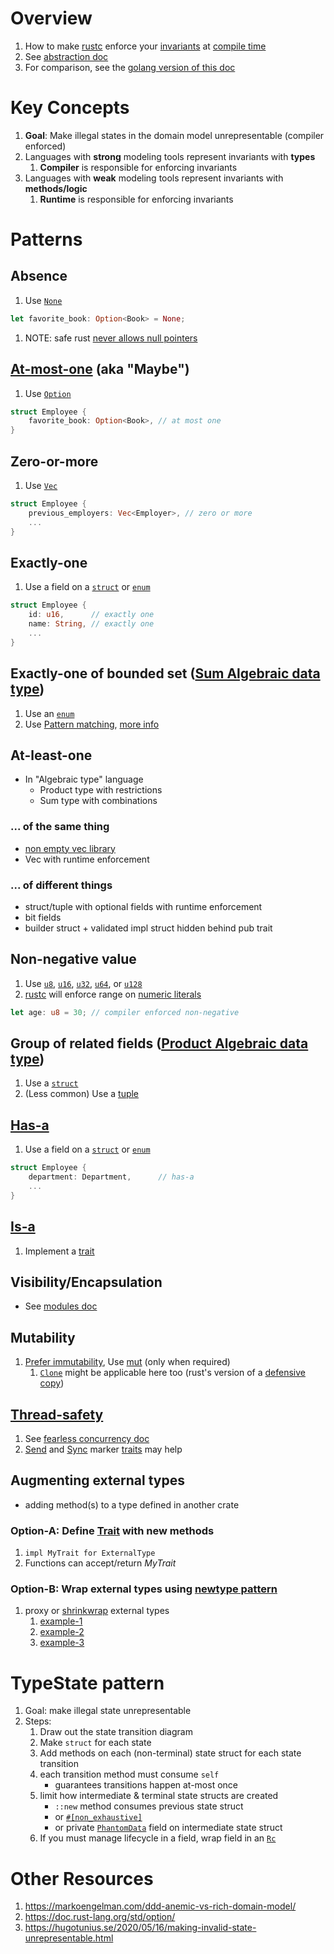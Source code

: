 # Overview

1. How to make [rustc](https://doc.rust-lang.org/rustc/what-is-rustc.html) enforce your [invariants](https://medium.com/code-design/invariants-in-code-design-557c7864a047) at [compile time](https://en.wikipedia.org/wiki/Compile_time)
1. See [abstraction doc](./abstraction.md)
1. For comparison, see the [golang version of this doc](../golang/modeling.md)

# Key Concepts

1. **Goal**: Make illegal states in the domain model unrepresentable (compiler enforced)
1. Languages with **strong** modeling tools represent invariants with **types**
    1. **Compiler** is responsible for enforcing invariants
1. Languages with **weak** modeling tools represent invariants with **methods/logic**
    1. **Runtime** is responsible for enforcing invariants

# Patterns

## Absence

1. Use [`None`](https://doc.rust-lang.org/std/option/enum.Option.html#variant.None)

```rust
let favorite_book: Option<Book> = None;
```

1. NOTE: safe rust [never allows null pointers](https://doc.rust-lang.org/std/ptr/index.html)

## [At-most-one](https://en.wikipedia.org/wiki/Option_type) (aka "Maybe")

1. Use [`Option`](https://doc.rust-lang.org/std/option/index.html)

```rust
struct Employee {
    favorite_book: Option<Book>, // at most one
}
```

## Zero-or-more

1. Use [`Vec`](https://doc.rust-lang.org/std/vec/struct.Vec.html)

```rust
struct Employee {
    previous_employers: Vec<Employer>, // zero or more
    ...
}
```

## Exactly-one

1. Use a field on a [`struct`](./structs.md) or [`enum`](./enums.md)

```rust
struct Employee {
    id: u16,      // exactly one
    name: String, // exactly one
    ...
}
```

## Exactly-one of bounded set ([Sum Algebraic data type](https://en.wikipedia.org/wiki/Tagged_union))

1. Use an [`enum`](./enums.md)
1. Use [Pattern matching](https://doc.rust-lang.org/book/ch18-00-patterns.html), [more info](https://doc.rust-lang.org/book/ch18-03-pattern-syntax.html)

## At-least-one

- In "Algebraic type" language
    - Product type with restrictions
    - Sum type with combinations

### ... of the same thing

- [non empty vec library](https://docs.rs/nonempty/latest/nonempty/)
- Vec with runtime enforcement

### ... of different things

- struct/tuple with optional fields with runtime enforcement
- bit fields
- builder struct + validated impl struct hidden behind pub trait

## Non-negative value

1. Use [`u8`](https://doc.rust-lang.org/std/primitive.u8.html), [`u16`](https://doc.rust-lang.org/std/primitive.u16.html), [`u32`](https://doc.rust-lang.org/std/primitive.u32.html), [`u64`](https://doc.rust-lang.org/std/primitive.u64.html), or [`u128`](https://doc.rust-lang.org/std/primitive.u128.html)
1. [rustc](https://doc.rust-lang.org/rustc/what-is-rustc.html) will enforce range on [numeric literals](https://doc.rust-lang.org/rust-by-example/primitives/literals.html)

```rust
let age: u8 = 30; // compiler enforced non-negative
```

## Group of related fields ([Product Algebraic data type](https://en.wikipedia.org/wiki/Product_type))

1. Use a [`struct`](./structs.md)
1. (Less common) Use a [tuple](https://doc.rust-lang.org/std/primitive.tuple.html)

## [Has-a](https://en.wikipedia.org/wiki/Has-a)

1. Use a field on a [`struct`](./structs.md) or [`enum`](./enums.md)

```rust
struct Employee {
    department: Department,      // has-a
    ...
}
```

## [Is-a](https://en.wikipedia.org/wiki/Is-a)

1. Implement a [trait](./traits.md)

## Visibility/Encapsulation

- See [modules doc](./modules.md#visibilityencapsulation)

## Mutability

1. [Prefer immutability](../common/immutability.md), Use [mut](https://doc.rust-lang.org/book/ch03-01-variables-and-mutability.html) (only when required)
    1. [`Clone`](https://doc.rust-lang.org/std/clone/trait.Clone.html) might be applicable here too (rust's version of a [defensive copy](http://www.javapractices.com/topic/TopicAction.do?Id=15))

## [Thread-safety](https://en.wikipedia.org/wiki/Thread_safety)

1. See [fearless concurrency doc](https://doc.rust-lang.org/book/ch16-00-concurrency.html)
1. [Send](https://doc.rust-lang.org/std/marker/trait.Send.html) and [Sync](https://doc.rust-lang.org/std/sync/) marker [traits](./traits.md) may help

## Augmenting external types

- adding method(s) to a type defined in another crate

### Option-A: Define [Trait](./traits.md) with new methods

1. `impl MyTrait for ExternalType`
1. Functions can accept/return *MyTrait*

### Option-B: Wrap external types using [newtype pattern](https://doc.rust-lang.org/rust-by-example/generics/new_types.html)

1. proxy or [shrinkwrap](https://docs.rs/shrinkwraprs/latest/shrinkwraprs/) external types
    1. [example-1](https://doc.rust-lang.org/rust-by-example/generics/new_types.html)
    1. [example-2](https://rust-unofficial.github.io/patterns/patterns/behavioural/newtype.html)
    1. [example-3](https://doc.rust-lang.org/book/ch19-04-advanced-types.html)


# TypeState pattern
1. Goal: make illegal state unrepresentable
1. Steps:
    1. Draw out the state transition diagram 
    1. Make `struct` for each state
    1. Add methods on each (non-terminal) state struct for each state transition
    1. each transition method must consume `self`
       - guarantees transitions happen at-most once
    1. limit how intermediate & terminal state structs are created
        - `::new` method consumes previous state struct
        - or [`#[non_exhaustive]`](https://doc.rust-lang.org/reference/attributes/type_system.html)
        - or private [`PhantomData`](https://doc.rust-lang.org/std/marker/struct.PhantomData.html) field on intermediate state struct
    1. If you must manage lifecycle in a field, wrap field in an [`Rc`](https://doc.rust-lang.org/std/rc/struct.Rc.html)


# Other Resources

1. https://markoengelman.com/ddd-anemic-vs-rich-domain-model/
1. https://doc.rust-lang.org/std/option/
1. https://hugotunius.se/2020/05/16/making-invalid-state-unrepresentable.html
